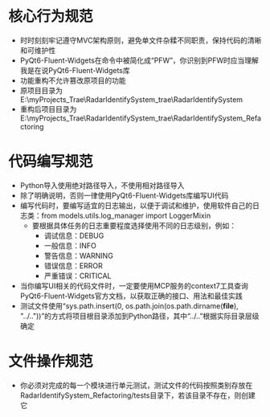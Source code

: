 # 核心行为规范

- 时时刻刻牢记遵守MVC架构原则，避免单文件杂糅不同职责，保持代码的清晰和可维护性
- PyQt6-Fluent-Widgets在命令中被简化成“PFW”，你识别到PFW时应当理解我是在说PyQt6-Fluent-Widgets库
- 功能重构不允许篡改原项目的功能
- 原项目目录为E:\myProjects_Trae\RadarIdentifySystem_trae\RadarIdentifySystem
- 重构后项目目录为E:\myProjects_Trae\RadarIdentifySystem_trae\RadarIdentifySystem_Refactoring

# 代码编写规范

- Python导入使用绝对路径导入，不使用相对路径导入
- 除了明确说明，否则一律使用PyQt6-Fluent-Widgets库编写UI代码
- 编写代码时，要编写适宜的日志输出，以便于调试和维护，使用软件自己的日志类：from models.utils.log_manager import LoggerMixin
    - 要根据具体任务的日志重要程度选择使用不同的日志级别，例如：
        - 调试信息：DEBUG
        - 一般信息：INFO
        - 警告信息：WARNING
        - 错误信息：ERROR
        - 严重错误：CRITICAL
- 当你编写UI相关的代码文件时，一定要使用MCP服务的context7工具查询PyQt6-Fluent-Widgets官方文档，以获取正确的接口、用法和最佳实践
- 测试文件使用“sys.path.insert(0, os.path.join(os.path.dirname(__file__), "../.."))”的方式将项目根目录添加到Python路径，其中“../..”根据实际目录层级确定

# 文件操作规范

- 你必须对完成的每一个模块进行单元测试，测试文件的代码按照类别存放在RadarIdentifySystem_Refactoring/tests目录下，若该目录不存在，则创建它
